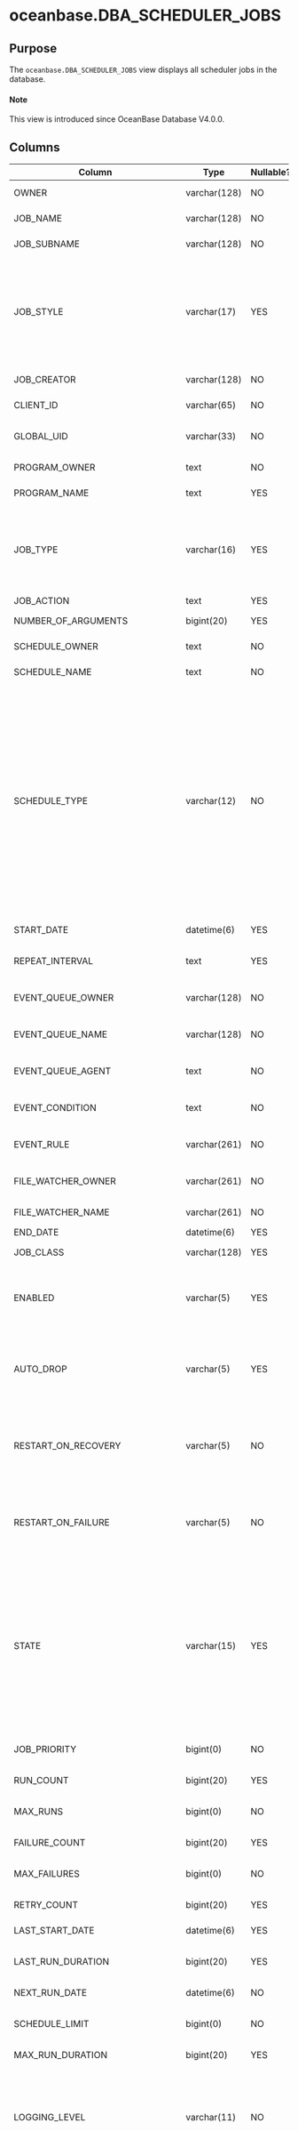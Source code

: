 # oceanbase.DBA_SCHEDULER_JOBS

## Purpose

The `oceanbase.DBA_SCHEDULER_JOBS` view displays all scheduler jobs in the database.

<main id="notice" type='explain'>
  <h4>Note</h4>
  <p>This view is introduced since OceanBase Database V4.0.0. </p>
</main>

## Columns

| Column | Type | Nullable? | Description |
| ------ | ------ | ------ | ------ |
| OWNER | varchar(128) | NO | The owner of the scheduler job. |
| JOB_NAME | varchar(128) | NO | The name of the scheduler job. |
| JOB_SUBNAME | varchar(128) | NO | The subname of the scheduler job. |
| JOB_STYLE | varchar(17) | YES | The style of the scheduler job. Valid values:<ul><li>`REGULAR`: The job is executed at the specified point in time.   </li><li>`LIGHTWEIGHT`: The job is executed within the specified interval.  </li></ul> |
| JOB_CREATOR | varchar(128) | NO | The creator of the scheduler job. |
| CLIENT_ID | varchar(65) | NO | The client ID of the user that created the job. |
| GLOBAL_UID | varchar(33) | NO | The global user identifier (UID) of the user that created the job. |
| PROGRAM_OWNER | text | NO | The owner of the program associated with the job. |
| PROGRAM_NAME | text | YES | The name of the program associated with the job. |
| JOB_TYPE | varchar(16) | YES | The type of the job. Valid values:<ul><li>PLSQL_BLOCK  </li><li>STORED_PROCEDURE </li><li>EXECUTABLE </li><li>CHAIN </li></ul> |
| JOB_ACTION | text | YES | The inline job action. |
| NUMBER_OF_ARGUMENTS | bigint(20) | YES | The inline number of job arguments. |
| SCHEDULE_OWNER | text | NO | The owner of the schedule used by the job. |
| SCHEDULE_NAME | text | NO | The name of the schedule used by the job. |
| SCHEDULE_TYPE | varchar(12) | NO | The type of the schedule used by the job. Valid values:<ul><li>`IMMEDIATE`: The start date and repeat interval are both `NULL`.  </li><li>`ONCE`: The repeat interval is `NULL`. </li><li>`PLSQL`: The schedule is a PL/SQL expression. </li><li>`CALENDAR`: The schedule is a calendar expression.</li><li>`EVENT`: an event schedule. </li><li>`NAMED`: a named schedule. </li><li>`WINDOW`: The schedule is a time window. </li><li>`WINDOW_GROUP`: The schedule is a window group. </li></ul> |
| START_DATE | datetime(6) | YES | The original scheduled start date of the job. |
| REPEAT_INTERVAL | text | YES | An inline schedule PL/SQL expression or calendar string. |
| EVENT_QUEUE_OWNER | varchar(128) | NO | The owner of the source queue into which the event is to be raised. |
| EVENT_QUEUE_NAME | varchar(128) | NO | The name of the source queue into which the event is to be raised. |
| EVENT_QUEUE_AGENT | text | NO | The name of the AQ agent used by the user on the event source queue. |
| EVENT_CONDITION | text | NO | The rule for subscribing to the event on the source queue. |
| EVENT_RULE | varchar(261) | NO | The name of the rule used by the coordinator to trigger the event-based job. |
| FILE_WATCHER_OWNER | varchar(261) | NO | The owner of the file watcher on which this job is based. |
| FILE_WATCHER_NAME | varchar(261) | NO | The name of the file watcher on which this job is based. |
| END_DATE | datetime(6) | YES | The end date of the job. |
| JOB_CLASS | varchar(128) | YES | The name of the job class associated with the job. |
| ENABLED | varchar(5) | YES | Indicates whether the job is enabled. Valid values:<ul><li>TRUE  </li><li>FALSE </li></ul> |
| AUTO_DROP | varchar(5) | YES | Indicates whether the job is deleted after it is completed. Valid values:<ul><li>TRUE  </li><li>FALSE </li></ul> |
| RESTART_ON_RECOVERY | varchar(5) | NO | Indicates whether the job is restarted upon a cluster restart. Valid values:<ul><li>TRUE  </li><li>FALSE </li></ul> |
| RESTART_ON_FAILURE | varchar(5) | NO | Indicates whether the job is restarted upon an execution failure. Valid values<ul><li>TRUE  </li><li>FALSE </li></ul> |
| STATE | varchar(15) | YES | The current state of the job. Valid values:<li>DISABLED<li>RETRY SCHEDULED<li>SCHEDULED<li>BLOCKED<li>RUNNING<li>COMPLETED<li>BROKEN<li>FAILED<li>REMOTE<li>RESOURCE_UNAVAILABLE<li>SUCCEEDED<li>CHAIN_STALLED |
| JOB_PRIORITY | bigint(0) | NO | The priority of the job relative to other jobs in the same class. |
| RUN_COUNT | bigint(20) | YES | The number of times that the job has run. |
| MAX_RUNS | bigint(0) | NO | The maximum number of times that the job is scheduled to run. |
| FAILURE_COUNT | bigint(20) | YES | The number of times that the job has failed to run. |
| MAX_FAILURES | bigint(0) | NO | The number of times that the job is allowed to fail before being marked broken. |
| RETRY_COUNT | bigint(20) | YES | The number of retries of the job. |
| LAST_START_DATE | datetime(6) | YES | The last date when the job started running. |
| LAST_RUN_DURATION | bigint(20) | YES | The amount of time that the job took to complete during the last run. |
| NEXT_RUN_DATE | datetime(6) | NO | The next date on which the job is scheduled to run. |
| SCHEDULE_LIMIT | bigint(0) | NO | The time after which a job that has not run yet will be rescheduled. |
| MAX_RUN_DURATION | bigint(20) | YES | The maximum duration that the job is allowed to run. |
| LOGGING_LEVEL | varchar(11) | NO | The level of logging that will be done pertaining to the job. Valid values:<ul><li>OFF  </li><li>RUNS </li><li>FAILED RUNS </li><li>FULL </li></ul> |
| STORE_OUTPUT | varchar(5) | NO | Indicates whether the output for the job is stored in the database. Valid values:<ul><li>TRUE  </li><li>FALSE </li></ul> |
| STOP_ON_WINDOW_CLOSE | varchar(5) | NO | Indicates whether the job stops if a window associated with the job is closed. Valid values:<ul><li>TRUE  </li><li>FALSE </li></ul> |
| INSTANCE_STICKINESS | varchar(5) | NO | Indicates whether the job is sticky. Valid values:<ul><li>TRUE  </li><li>FALSE </li></ul> |
| RAISE_EVENTS | text | NO | The list of job events to raise for the job. Valid values:<ul><li>JOB_STARTED  </li><li>JOB_SUCCEEDED </li><li>JOB_FAILED </li><li>JOB_BROKEN </li><li>JOB_COMPLETED </li><li>JOB_STOPPED </li><li>JOB_SCH_LIM_REACHED </li><li>JOB_DISABLED </li><li>JOB_CHAIN_STALLED </li><li>JOB_OVER_MAX_DUR </li></ul> |
| SYSTEM | varchar(5) | NO | Indicates whether the job is a system job. Valid values:<ul><li>TRUE  </li><li>FALSE </li></ul> |
| JOB_WEIGHT | bigint(0) | NO | The weight of the job, which indicates the scheduling priority of the job.  |
| NLS_ENV | text | YES | The National Language Support (NLS) environment of the job.  |
| SOURCE | varchar(128) | NO | The source code or script of the job.  |
| NUMBER_OF_DESTINATIONS | bigint(0) | NO | The number of destinations associated with this job.  |
| DESTINATION_OWNER | varchar(261) | NO | The owner of the destination object.  |
| DESTINATION | varchar(261) | NO | The destination that this job will run on.  |
| CREDENTIAL_OWNER | varchar(128) | NO | The owner of the credential to be used for an external job.  |
| CREDENTIAL_NAME | varchar(128) | NO | The name of the credential to be used for an external job.  |
| INSTANCE_ID | BIGINT(21) | YES | The instance on which the user requests the job to run. |
| DEFERRED_DROP | varchar(5) | NO | Indicates whether the job is dropped when completed due to user request.  |
| ALLOW_RUNS_IN_RESTRICTED_MODE | varchar(5) | NO | Indicates whether the job is allowed to run in restricted mode.  |
| COMMENTS | text | YES | The comments on the job.  |
| FLAGS | bigint(20) | NO | The flag bit of the job.  |
| RESTARTABLE | varchar(5) | NO | Indicates whether the job can be restarted.  |
| CONNECT_CREDENTIAL_OWNER | varchar(128) | NO | The owner of the connection credentials.  |
| CONNECT_CREDENTIAL_NAME | varchar(128) | NO | The name of the connection credentials.  |
